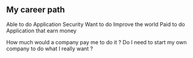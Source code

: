 My career path
---------

Able to do Application Security
Want to do Improve the world
Paid to do Application that earn money

How much would a company pay me to do it ?
Do I need to start my own company to do what I really want ?